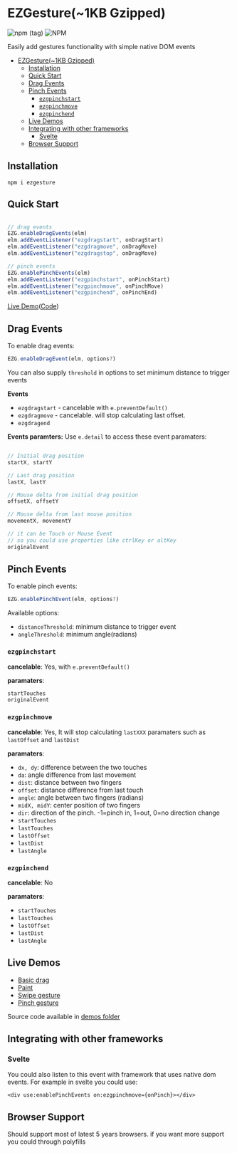 # EZGesture(~1KB Gzipped)
![npm (tag)](https://img.shields.io/npm/v/ezgesture) ![NPM](https://img.shields.io/npm/l/ezgesture)

Easily add gestures functionality with simple native DOM events


- [EZGesture(~1KB Gzipped)](#ezgesture1kb-gzipped)
  - [Installation](#installation)
  - [Quick Start](#quick-start)
  - [Drag Events](#drag-events)
  - [Pinch Events](#pinch-events)
    - [`ezgpinchstart`](#ezgpinchstart)
    - [`ezgpinchmove`](#ezgpinchmove)
    - [`ezgpinchend`](#ezgpinchend)
  - [Live Demos](#live-demos)
  - [Integrating with other frameworks](#integrating-with-other-frameworks)
    - [Svelte](#svelte)
  - [Browser Support](#browser-support)


## Installation
`npm i ezgesture`

## Quick Start
```javascript

// drag events
EZG.enableDragEvents(elm)
elm.addEventListener("ezgdragstart", onDragStart)
elm.addEventListener("ezgdragmove", onDragMove)
elm.addEventListener("ezgdragstop", onDragMove)

// pinch events
EZG.enablePinchEvents(elm)
elm.addEventListener("ezgpinchstart", onPinchStart)
elm.addEventListener("ezgpinchmove", onPinchMove)
elm.addEventListener("ezgpinchend", onPinchEnd)
```

[Live Demo](#live-demos)([Code](demos/))


## Drag Events
To enable drag events:
```javascript
EZG.enableDragEvent(elm, options?)
```

You can also supply `threshold` in options to set minimum distance to trigger events

**Events**
- `ezgdragstart` - cancelable with `e.preventDefault()`
- `ezgdragmove` - cancelable. will stop calculating last offset.
- `ezgdragend`


**Events paramters:**
Use `e.detail` to access these event paramaters:
```javascript

// Initial drag position
startX, startY

// Last drag position
lastX, lastY

// Mouse delta from initial drag position
offsetX, offsetY

// Mouse delta from last mouse position
movementX, movementY

// it can be Touch or Mouse Event
// so you could use properties like ctrlKey or altKey
originalEvent
```

## Pinch Events

To enable pinch events:
```javascript
EZG.enablePinchEvent(elm, options?)
```

Available options:
* `distanceThreshold`: minimum distance to trigger event
* `angleThreshold`: minimum angle(radians)

### `ezgpinchstart`
**cancelable**: Yes, with `e.preventDefault()`


**paramaters**:
```javascript
startTouches
originalEvent
```

### `ezgpinchmove`
**cancelable**: Yes, It will stop calculating `lastXXX` paramaters such as `lastOffset` and `lastDist`

**paramaters**:
* `dx, dy`: difference between the two touches
* `da`: angle difference from last movement
* `dist`: distance between two fingers
* `offset`: distance difference from last touch
* `angle`: angle between two fingers (radians)
* `midX, midY`: center position of two fingers
* `dir`: direction of the pinch. -1=pinch in, 1=out, 0=no direction change
* `startTouches`
* `lastTouches`
* `lastOffset`
* `lastDist`
* `lastAngle`

### `ezgpinchend`
**cancelable**: No

**paramaters**:
* `startTouches`
* `lastTouches`
* `lastOffset`
* `lastDist`
* `lastAngle`

## Live Demos
* [Basic drag](https://mhmd-22.github.io/ezgesture/Drag/dragElement/)
* [Paint](https://mhmd-22.github.io/ezgesture/Drag/paint/)
* [Swipe gesture](https://mhmd-22.github.io/ezgesture/Drag/swipe/)
* [Pinch gesture](https://mhmd-22.github.io/ezgesture/Pinch/rotate/)

Source code available in [demos folder](demos/)

## Integrating with other frameworks

### Svelte
You could also listen to this event with framework that uses native dom events. For example in svelte you could use:

```svelte
<div use:enablePinchEvents on:ezgpinchmove={onPinch}></div>
```

<!-- Full working example in this REPL:  -->

## Browser Support
Should support most of latest 5 years browsers. if you want more support you could through polyfills

